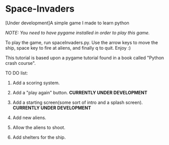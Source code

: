 # Space-Invaders
[Under development]A simple game I made to learn python

*NOTE: You need to have pygame installed in order to play this game.*

To play the game, run spaceInvaders.py. Use the arrow keys to move the ship, space key to fire at aliens, and finally q to quit. Enjoy :)

This tutorial is based upon a pygame tutorial found in a book called "Python crash course".

TO DO list:

  1. Add a scoring system. 

  2. Add a "play again" button. **CURRENTLY UNDER DEVELOPMENT**

  3. Add a starting screen(some sort of intro and a splash screen). **CURRENTLY UNDER DEVELOPMENT**

  4. Add new aliens.

  5. Allow the aliens to shoot.

  6. Add shelters for the ship.
